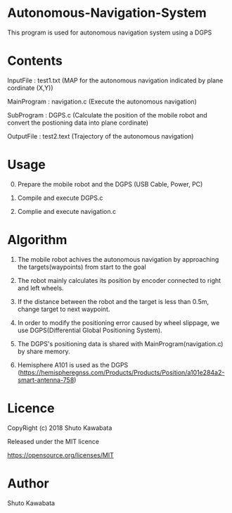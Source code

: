 # Autonomous-Navigation-System
This program is used for autonomous navigation system using a DGPS

# Contents
InputFile : test1.txt (MAP for the autonomous navigation indicated by plane cordinate (X,Y))

MainProgram : navigation.c (Execute the autonomous navigation)

SubProgram : DGPS.c (Calculate the position of the mobile robot and convert the postioning data into plane cordinate)

OutputFile : test2.text (Trajectory of the autonomous navigation)


# Usage
0. Prepare the mobile robot and the DGPS (USB Cable, Power, PC) 

1. Compile and execute DGPS.c

2. Complie and execute navigation.c


# Algorithm
1. The mobile robot achives the autonomous navigation by approaching the targets(waypoints) from start to the goal

2. The robot mainly calculates its position by encoder connected to right and left wheels.

3. If the distance between the robot and the target is less than 0.5m, change target to next waypoint.

4. In order to modify the positioning error caused by wheel slippage, we use DGPS(Differential Global Positioning System).

5. The DGPS's positioning data is shared with MainProgram(navigation.c) by share memory.

6. Hemisphere A101 is used as the DGPS (https://hemispheregnss.com/Products/Products/Position/a101e284a2-smart-antenna-758)

# Licence 
CopyRight (c) 2018 Shuto Kawabata

Released under the MIT licence

https://opensource.org/licenses/MIT


# Author
Shuto Kawabata
